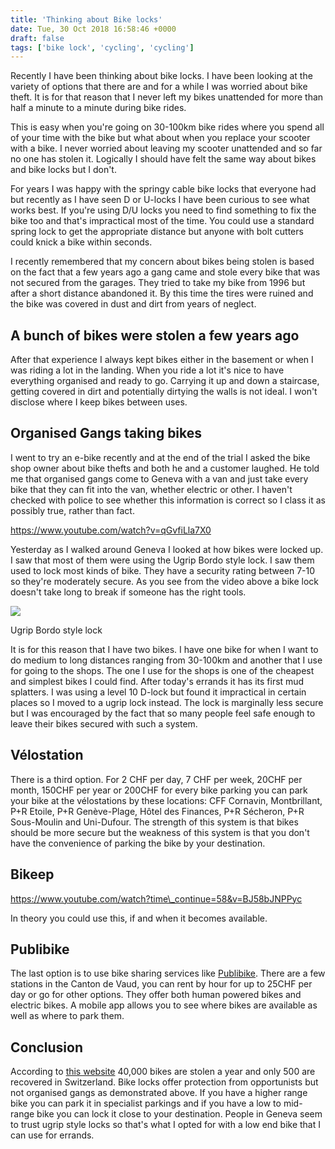 ```yaml
---
title: 'Thinking about Bike locks'
date: Tue, 30 Oct 2018 16:58:46 +0000
draft: false
tags: ['bike lock', 'cycling', 'cycling']
---
```


Recently I have been thinking about bike locks. I have been looking at the variety of options that there are and for a while I was worried about bike theft. It is for that reason that I never left my bikes unattended for more than half a minute to a minute during bike rides. 

This is easy when you're going on 30-100km bike rides where you spend all of your time with the bike but what about when you replace your scooter with a bike. I never worried about leaving my scooter unattended and so far no one has stolen it. Logically I should have felt the same way about bikes and bike locks but I don't. 

For years I was happy with the springy cable bike locks that everyone had but recently as I have seen D or U-locks I have been curious to see what works best. If you're using D/U locks you need to find something to fix the bike too and that's impractical most of the time. You could use a standard spring lock to get the appropriate distance but anyone with bolt cutters could knick a bike within seconds. 

I recently remembered that my concern about bikes being stolen is based on the fact that a few years ago a gang came and stole every bike that was not secured from the garages. They tried to take my bike from 1996 but after a short distance abandoned it. By this time the tires were ruined and the bike was covered in dust and dirt from years of neglect. 

A bunch of bikes were stolen a few years ago
--------------------------------------------

After that experience I always kept bikes either in the basement or when I was riding a lot in the landing. When you ride a lot it's nice to have everything organised and ready to go. Carrying it up and down a staircase, getting covered in dirt and potentially dirtying the walls is not ideal. I won't disclose where I keep bikes between uses. 

Organised Gangs taking bikes
----------------------------

I went to try an e-bike recently and at the end of the trial I asked the bike shop owner about bike thefts and both he and a customer laughed. He told me that organised gangs come to Geneva with a van and just take every bike that they can fit into the van, whether electric or other. I haven't checked with police to see whether this information is correct so I class it as possibly true, rather than fact. 

https://www.youtube.com/watch?v=qGvfiLla7X0

Yesterday as I walked around Geneva I looked at how bikes were locked up. I saw that most of them were using the Ugrip Bordo style lock. I saw them used to lock most kinds of bike. They have a security rating between 7-10 so they're moderately secure. As you see from the video above a bike lock doesn't take long to break if someone has the right tools. 

![](https://www.main-vision.com/richard/blog/wp-content/uploads/2018/10/img_9575.jpg)

Ugrip Bordo style lock

It is for this reason that I have two bikes. I have one bike for when I want to do medium to long distances ranging from 30-100km and another that I use for going to the shops. The one I use for the shops is one of the cheapest and simplest bikes I could find. After today's errands it has its first mud splatters. I was using a level 10 D-lock but found it impractical in certain places so I moved to a ugrip lock instead. The lock is marginally less secure but I was encouraged by the fact that so many people feel safe enough to leave their bikes secured with such a system. 

Vélostation
-----------

There is a third option. For 2 CHF per day, 7 CHF per week, 20CHF per month, 150CHF per year or 200CHF for every bike parking you can park your bike at the vélostations by these locations: CFF Cornavin, Montbrillant, P+R Etoile, P+R Genève-Plage, Hôtel des Finances, P+R Sécheron, P+R Sous-Moulin and Uni-Dufour. The strength of this system is that bikes should be more secure but the weakness of this system is that you don't have the convenience of parking the bike by your destination. 

Bikeep
------

https://www.youtube.com/watch?time\_continue=58&v=BJ58bJNPPyc

In theory you could use this, if and when it becomes available.   

Publibike
---------

The last option is to use bike sharing services like [Publibike](https://www.publibike.ch/en/publibike/). There are a few stations in the Canton de Vaud, you can rent by hour for up to 25CHF per day or go for other options. They offer both human powered bikes and electric bikes. A mobile app allows you to see where bikes are available as well as where to park them. 

Conclusion
----------

According to [this website](http://voldevelo.ch/) 40,000 bikes are stolen a year and only 500 are recovered in Switzerland. Bike locks offer protection from opportunists but not organised gangs as demonstrated above. If you have a higher range bike you can park it in specialist parkings and if you have a low to mid-range bike you can lock it close to your destination. People in Geneva seem to trust ugrip style locks so that's what I opted for with a low end bike that I can use for errands.